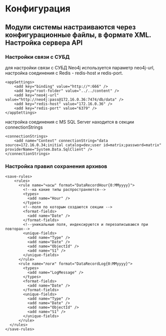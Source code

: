 Конфигурация
============
Модули системы настраиваются через конфигурационные файлы, в формате XML.
Настройка сервера API
---------------------
### Настройки связи с СУБД ###
для настройки связи с СУБД Neo4j используется параметр neo4j-url,
настройка соединения с Redis - redis-host и redis-port.

	<appSettings>
	    <add key="binding" value="http://*:666" />
	    <add key="root-folder" value="../../content" />    	    
	    <add key="neo4j-url" value="http://neo4j:pass@172.16.0.36:7474/db/data" />    
	    <add key="redis-host" value="172.16.0.36" />
	    <add key="redis-port" value="6379" />
	</appSettings> 

настройка соединения с MS SQL Server находится в секции connectionStrings

	<connectionStrings>
    	<add name="Context" connectionString="data source=172.16.0.34;initial catalog=dev;user id=matrix;password=matrix" providerName="System.Data.SqlClient" />
 	</connectionStrings> 

### Настройка правил сохранения архивов ###

	<save-rules>
	    <rules>
	      <rule name="часы" format="DataRecordHour{0:MMyyyy}">
	        <!--на какие типы распространяется-->
	        <types>
	          <add name="Hour" />
	        </types>
	        <!--поля по которым создаются секции -->
	        <format-fields>
	          <add name="Date" />
	        </format-fields>
	        <!--уникальные поля, индексируются и перезаписываюся при повторах-->
	        <unique-fields>
	          <add name="Type" />
	          <add name="Date" />
	          <add name="ObjectId" />
	          <add name="S1" />
	        </unique-fields>
	      </rule>
	      <rule name="логи" format="DataRecordLog{0:MMyyyy}">
	        <types>
	          <add name="LogMessage" />
	        </types>
	        <format-fields>
	          <add name="Date" />
	        </format-fields>
	        <unique-fields>
	          <add name="Type" />
	          <add name="Date" />
	          <add name="ObjectId" />
	          <add name="S1" />
	        </unique-fields>
	      </rule>
	  </rules>
	</save-rules>